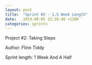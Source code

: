 ```yaml
---
layout: post
title:  "Sprint #2 - 1.5 Week Length"
date:   2019-08-05 22:26:40 +1200
categories: sprints
---
```


Project #2: Taking Steps

Author: Flinn Tiddy

Sprint length: 1 Week And A Half